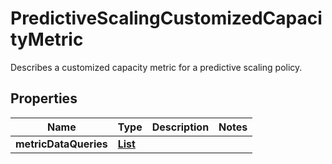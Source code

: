 

# PredictiveScalingCustomizedCapacityMetric

Describes a customized capacity metric for a predictive scaling policy.

## Properties

| Name | Type | Description | Notes |
|------------ | ------------- | ------------- | -------------|
|**metricDataQueries** | [**List**](List.md) |  |  |



